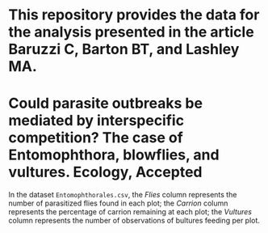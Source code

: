 # This repository provides the data for the analysis presented in the article Baruzzi C, Barton BT, and Lashley MA. 
# Could parasite outbreaks be mediated by interspecific competition? The case of Entomophthora, blowflies, and vultures. Ecology, Accepted

In the dataset `Entomophthorales.csv`, the *Flies* column represents the number of parasitized flies found in each plot; the *Carrion* column represents the percentage of carrion remaining at each plot; the *Vultures* column represents the number of observations of bultures feeding per plot.
